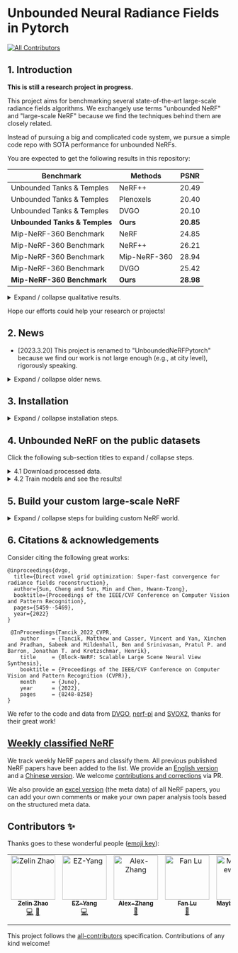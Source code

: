 # Unbounded Neural Radiance Fields in Pytorch

<!-- ALL-CONTRIBUTORS-BADGE:START - Do not remove or modify this section -->
[![All Contributors](https://img.shields.io/badge/all_contributors-6-orange.svg?style=flat-square)](#contributors-)
<!-- ALL-CONTRIBUTORS-BADGE:END -->

## 1. Introduction

**This is still a research project in progress.**

This project aims for benchmarking several state-of-the-art large-scale radiance fields algorithms. We exchangely use terms "unbounded NeRF" and "large-scale NeRF" because we find the techniques behind them are closely related.

Instead of pursuing a big and complicated code system, we pursue a simple code repo with SOTA performance for unbounded NeRFs.

You are expected to get the following results in this repository:

| Benchmark                     | Methods      | PSNR      |
|-------------------------------|--------------|-----------|
| Unbounded Tanks & Temples     | NeRF++       | 20.49     |
| Unbounded Tanks & Temples     | Plenoxels    | 20.40     |
| Unbounded Tanks & Temples     | DVGO         | 20.10     |
| **Unbounded Tanks & Temples** | **Ours**     | **20.85** |
| Mip-NeRF-360 Benchmark          | NeRF         | 24.85     |
| Mip-NeRF-360 Benchmark          | NeRF++       | 26.21     |
| Mip-NeRF-360 Benchmark          | Mip-NeRF-360 | 28.94     |
| Mip-NeRF-360 Benchmark          | DVGO         | 25.42     |
| **Mip-NeRF-360 Benchmark**      | **Ours**     | **28.98** |

<details> 

<summary> Expand / collapse qualitative results. </summary>

## Tanks and Temples:

* Playground:

https://user-images.githubusercontent.com/31123348/220946729-d88db335-0618-4b75-9fc2-8de577e1ddb5.mp4

* Truck:

https://user-images.githubusercontent.com/31123348/220946857-0f4b7239-8be6-4fca-9bba-2f2425e857a5.mp4

* M60:

https://user-images.githubusercontent.com/31123348/220947063-068b94f6-3afb-421d-8746-43bcf9643a37.mp4

* Train:

https://user-images.githubusercontent.com/31123348/220947239-6528d542-b2b8-45e3-8e69-6e0eff869720.mp4

## Mip-NeRF-360 Benchmark:

* Bicycle:

https://user-images.githubusercontent.com/31123348/220947385-ab31c646-c671-4522-8e4f-a1982d98c753.mp4

* Stump:

https://user-images.githubusercontent.com/31123348/220947472-47dc4716-095b-45ec-890b-d6afd97de9e9.mp4

* Kitchen:

https://user-images.githubusercontent.com/31123348/220947597-68f7ec32-c761-4253-955a-a2acc6a2eb25.mp4

* Bonsai:

https://user-images.githubusercontent.com/31123348/220947686-d8957a2e-ef52-46cf-b437-28de91f55871.mp4

* Garden:

https://user-images.githubusercontent.com/31123348/220947771-bbd249c0-3d0b-4d25-9b79-d4de9af17c4a.mp4

* Counter:

https://user-images.githubusercontent.com/31123348/220947818-e5c6b07f-c930-48b2-8aa7-363182dea6be.mp4

* Room:

https://user-images.githubusercontent.com/31123348/220948025-25ce5cc1-3c9a-450c-920d-98a8f153a0fa.mp4

## San Francisco Mission Bay (dataset released by [Block-NeRF](https://waymo.com/research/block-nerf/)):
* Training splits:

  https://user-images.githubusercontent.com/31123348/200509378-4b9fe63f-4fa4-40b1-83a9-b8950d981a3b.mp4

* Rotation: 

  https://user-images.githubusercontent.com/31123348/200509910-a5d8f820-143a-4e03-8221-b04d0db2d050.mov

</details>

Hope our efforts could help your research or projects!

## 2. News
- [2023.3.20] This project is renamed to "UnboundedNeRFPytorch" because we find our work is not large enough (e.g., at city level), rigorously speaking.

<details>
<summary> Expand / collapse older news. </summary>

- [2023.2.27] **A major update of our repository with better performance and full code release**. 
- [2022.12.23] Released several weeks' NeRF. Too many papers pop out these days so the update speed is slow.
- [2022.9.12] Training Block-NeRF on the Waymo dataset, reaching PSNR 24.3.
- [2022.8.31] Training Mega-NeRF on the Waymo dataset, loss still NAN.
- [2022.8.24] Support the full Mega-NeRF pipeline.
- [2022.8.18] Support all previous papers in weekly classified NeRF.
- [2022.8.17] Support classification in weekly NeRF.
- [2022.8.16] Support evaluation scripts and data format standard. Getting some results.
- [2022.8.13] Add estimated camera pose and release a better dataset.
- [2022.8.12] Add weekly NeRF functions.
- [2022.8.8] Add the NeRF reconstruction code and doc for custom purposes.
- [2022.7.28] The data preprocess script is finished.
- [2022.7.20] This project started!
</details>

## 3. Installation
<details>
<summary>Expand / collapse installation steps.</summary>

1. Clone this repository. Use depth == 1 to avoid download a large history.
   ```bash
   git clone --depth=1 git@github.com:sjtuytc/LargeScaleNeRFPytorch.git
   mkdir data
   mkdir logs
   ```

2. Create conda environment.
   ```bash
   conda create -n large-scale-nerf python=3.9
   conda activate large-scale-nerf
   ```
3. Install pytorch and other libs. Make sure your Pytorch version is compatible with your CUDA.
   ```bash
   pip install --upgrade pip
   conda install pytorch==1.13.1 torchvision==0.14.1 torchaudio==0.13.1 pytorch-cuda=11.6 -c pytorch -c nvidia
   pip install -r requirements.txt
   ```

4. Install grid-based operators to avoid running them every time, cuda lib required. (Check via "nvcc -V" to ensure that you have a latest cuda.)
   ```bash
   apt-get install g++ build-essential  # ensure you have g++ and other build essentials, sudo access required.
   cd FourierGrid/cuda
   python setup.py install
   cd ../../
   ```
5. Install other libs used for reconstructing **custom** scenes. **This is only needed when you need to build your scenes.**
   ```bash
   sudo apt-get install colmap
   sudo apt-get install imagemagick  # required sudo accesss
   conda install pytorch-scatter -c pyg  # or install via https://github.com/rusty1s/pytorch_scatter
   ```
   You can use laptop version of COLMAP as well if you do not have access to sudo access on your server. However, we found if you do not set up COLMAP parameters properly, you would not get the SOTA performance.
</details>

## 4. Unbounded NeRF on the public datasets

Click the following sub-section titles to expand / collapse steps.

<details>
<summary> 4.1 Download processed data.</summary>

- **Disclaimer**: users are required to get permission from the original dataset provider. Any usage of the data must obey the license of the dataset owner.

(1) [Unbounded Tanks & Temples](https://www.tanksandtemples.org/). Download data from [here](https://drive.google.com/file/d/11KRfN91W1AxAW6lOFs4EeYDbeoQZCi87/view). Then unzip the data.

```bash
cd data
gdown --id 11KRfN91W1AxAW6lOFs4EeYDbeoQZCi87
unzip tanks_and_temples.zip
cd ../
```
	
(2) The [Mip-NeRF-360](https://jonbarron.info/mipnerf360/) dataset.

```bash
cd data
wget http://storage.googleapis.com/gresearch/refraw360/360_v2.zip
mkdir 360_v2
unzip 360_v2.zip -d 360_v2
cd ../
```

(3) [San Fran Cisco Mission Bay](https://waymo.com/research/block-nerf/).
What you should know before downloading the data:

- Our processed waymo data is significantly **smaller** than the original version (19.1GB vs. 191GB) because we store the camera poses instead of raw ray directions. Besides, our processed data is more friendly for Pytorch dataloaders. Download [the data](https://drive.google.com/drive/folders/1Lcc6MF35EnXGyUy0UZPkUx7SfeLsv8u9?usp=sharing) in the Google Drive. You may use [gdown](https://stackoverflow.com/questions/65001496/how-to-download-a-google-drive-folder-using-link-in-linux) to download the files via command lines. If you are interested in processing the raw waymo data on your own, please refer to [this doc](./docs/get_pytorch_waymo_dataset.md).

The downloaded data would look like this:

   ```
   data
      |
      |——————360_v2                                    // the root folder for the Mip-NeRF-360 benchmark
      |        └——————bicycle                          // one scene under the Mip-NeRF-360 benchmark
      |        |         └——————images                 // rgb images
      |        |         └——————images_2               // rgb images downscaled by 2
      |        |         └——————sparse                 // camera poses
      |        ...
      |——————tanks_and_temples                         // the root folder for Tanks&Temples
      |        └——————tat_intermediate_M60             // one scene under Tanks&Temples
      |        |         └——————camera_path            // render split camera poses, intrinsics and extrinsics
      |        |         └——————test                   // test split
      |        |         └——————train                  // train split
      |        |         └——————validation             // validation split
      |        ...
      |——————pytorch_waymo_dataset                     // the root folder for San Fran Cisco Mission Bay
      |        └——————cam_info.json                    // extracted cam2img information in dict.
      |        └——————coordinates.pt                   // global camera information used in Mega-NeRF, deprecated
      |        └——————train                            // train data
      |        |         └——————metadata               // meta data per image (camera information, etc)
      |        |         └——————rgbs                   // rgb images
      |        |         └——————split_block_train.json // split block informations
      |        |         └——————train_all_meta.json    // all meta informations in train folder
      |        └——————val                              // val data with the same structure as train
   ```
</details>

<details>
<summary> 4.2 Train models and see the results!</summary>

You only need to run "python run_FourierGrid.py" to finish the train-test-render cycle. Explanations of some arguments: 
```bash
--program: the program to run, normally --program train will be all you need.
--config: the config pointing to the scene file, e.g., --config FourierGrid/configs/tankstemple_unbounded/truck_single.py.
--num_per_block: number of blocks used in large-scale NeRFs, normally this is set to -1, unless specially needed.
--render_train: render the trained model on the train split.
--render_train: render the trained model on the test split.
--render_train: render the trained model on the render split.
--exp_id: add some experimental ids to identify different experiments. E.g., --exp_id 5.
--eval_ssim / eval_lpips_vgg: report SSIM / LPIPS(VGG) scores.
```

While we list major of the commands in scripts/train_FourierGrid.sh, we list some of commands below for better reproducibility.

```bash
# Unbounded tanks and temples
python run_FourierGrid.py --program train --config FourierGrid/configs/tankstemple_unbounded/playground_single.py --num_per_block -1 --render_train --render_test --render_video --exp_id 57
python run_FourierGrid.py --program train --config FourierGrid/configs/tankstemple_unbounded/train_single.py --num_per_block -1 --render_train --render_test --render_video --exp_id 12
python run_FourierGrid.py --program train --config FourierGrid/configs/tankstemple_unbounded/truck_single.py --num_per_block -1 --render_train --render_test --render_video --exp_id 4
python run_FourierGrid.py --program train --config FourierGrid/configs/tankstemple_unbounded/m60_single.py --num_per_block -1 --render_train --render_test --render_video --exp_id 6

# 360 degree dataset
python run_FourierGrid.py --program train --config FourierGrid/configs/nerf_unbounded/room_single.py --num_per_block -1 --eval_ssim --eval_lpips_vgg --render_train --render_test --render_video --exp_id 9
python run_FourierGrid.py --program train --config FourierGrid/configs/nerf_unbounded/stump_single.py --num_per_block -1 --eval_ssim --eval_lpips_vgg --render_train --render_test --render_video --exp_id 10
python run_FourierGrid.py --program train --config FourierGrid/configs/nerf_unbounded/bicycle_single.py --num_per_block -1 --eval_ssim --eval_lpips_vgg --render_train --render_test --render_video --exp_id 11
python run_FourierGrid.py --program train --config FourierGrid/configs/nerf_unbounded/bonsai_single.py --num_per_block -1 --eval_ssim --eval_lpips_vgg --render_train --render_test --render_video --exp_id 3
python run_FourierGrid.py --program train --config FourierGrid/configs/nerf_unbounded/garden_single.py --num_per_block -1 --eval_ssim --eval_lpips_vgg --render_train --render_test --render_video --exp_id 2
python run_FourierGrid.py --program train --config FourierGrid/configs/nerf_unbounded/kitchen_single.py --num_per_block -1 --eval_ssim --eval_lpips_vgg --render_train --render_test --render_video --exp_id 2
python run_FourierGrid.py --program train --config FourierGrid/configs/nerf_unbounded/counter_single.py --num_per_block -1 --eval_ssim --eval_lpips_vgg --render_train --render_test --render_video --exp_id 2

# San Francisco Mission Bay dataset
python run_FourierGrid.py --program train --config FourierGrid/configs/waymo/waymo_no_block.py --num_per_block 100 --render_video --exp_id 30
```

The old version of Block-NeRF is still provided to serve as a baseline, but it will be deprecated soon. We will mainly work on grid-based models later because they are simple and fast. Run the following command to reproduce the old Block-NeRF experiments:

```bash
bash scripts/block_nerf_train.sh
bash scripts/block_nerf_eval.sh
```

</details>


## 5. Build your custom large-scale NeRF

<details>
<summary>Expand / collapse steps for building custom NeRF world.</summary>

1. Put your images under data folder. The structure should be like:

	```bash
	data
	   |——————Madoka          // Your folder name here.
	   |        └——————source // Source images should be put here.
	   |                 └——————---|1.png
	   |                 └——————---|2.png
	   |                 └——————---|...
	```
   The sample data is provided in [our Google drive folder](https://drive.google.com/drive/folders/1JyX0VNf0R58s46Abj8HDO1NwZqmGOVRS?usp=sharing). The Madoka and Otobai can be found [at this link](https://sunset1995.github.io/dvgo/tutor_forward_facing.html). 

2. Run COLMAP to reconstruct scenes. This would probably cost a long time.

	```bash
	python tools/imgs2poses.py data/Madoka
	```
   You can replace data/Madoka by your data folder.
   If your COLMAP version is larger than 3.6 (which should not happen if you use apt-get), you need to change export_path to output_path in the colmap_wrapper.py.

3. Training NeRF scenes.

	```bash
	python run_FourierGrid.py --config configs/custom/Madoka.py
	```
   You can replace configs/custom/Madoka.py by other configs.

4. Validating the training results to generate a fly-through video.

	```bash
	python run_FourierGrid.py --config configs/custom/Madoka.py --render_only --render_video --render_video_factor 8
	```
</details>


## 6. Citations & acknowledgements

Consider citing the following great works:

```
@inproceedings{dvgo,
  title={Direct voxel grid optimization: Super-fast convergence for radiance fields reconstruction},
  author={Sun, Cheng and Sun, Min and Chen, Hwann-Tzong},
  booktitle={Proceedings of the IEEE/CVF Conference on Computer Vision and Pattern Recognition},
  pages={5459--5469},
  year={2022}
}

 @InProceedings{Tancik_2022_CVPR,
    author    = {Tancik, Matthew and Casser, Vincent and Yan, Xinchen and Pradhan, Sabeek and Mildenhall, Ben and Srinivasan, Pratul P. and Barron, Jonathan T. and Kretzschmar, Henrik},
    title     = {Block-NeRF: Scalable Large Scene Neural View Synthesis},
    booktitle = {Proceedings of the IEEE/CVF Conference on Computer Vision and Pattern Recognition (CVPR)},
    month     = {June},
    year      = {2022},
    pages     = {8248-8258}
}
```

We refer to the code and data from [DVGO](https://github.com/sunset1995/DirectVoxGO), [nerf-pl](https://github.com/kwea123/nerf_pl) and [SVOX2](https://github.com/sxyu/svox2), thanks for their great work!

## [Weekly classified NeRF](docs/weekly_nerf.md)
We track weekly NeRF papers and classify them. All previous published NeRF papers have been added to the list. We provide an [English version](docs/weekly_nerf.md) and a [Chinese version](docs/weekly_nerf_cn.md). We welcome [contributions and corrections](docs/contribute_weekly_nerf.md) via PR.

We also provide an [excel version](docs/weekly_nerf_meta_data.xlsx) (the meta data) of all NeRF papers, you can add your own comments or make your own paper analysis tools based on the structured meta data.

## Contributors ✨

Thanks goes to these wonderful people ([emoji key](https://allcontributors.org/docs/en/emoji-key)):

<!-- ALL-CONTRIBUTORS-LIST:START - Do not remove or modify this section -->
<!-- prettier-ignore-start -->
<!-- markdownlint-disable -->
<table>
  <tbody>
    <tr>
      <td align="center" valign="top" width="14.28%"><a href="https://sjtuytc.github.io/"><img src="https://avatars.githubusercontent.com/u/31123348?v=4?s=100" width="100px;" alt="Zelin Zhao"/><br /><sub><b>Zelin Zhao</b></sub></a><br /><a href="https://github.com/sjtuytc/LargeScaleNeRFPytorch/commits?author=sjtuytc" title="Code">💻</a> <a href="#maintenance-sjtuytc" title="Maintenance">🚧</a></td>
      <td align="center" valign="top" width="14.28%"><a href="https://github.com/SEUleaderYang"><img src="https://avatars.githubusercontent.com/u/55042050?v=4?s=100" width="100px;" alt="EZ-Yang"/><br /><sub><b>EZ-Yang</b></sub></a><br /><a href="https://github.com/sjtuytc/LargeScaleNeRFPytorch/commits?author=SEUleaderYang" title="Code">💻</a></td>
      <td align="center" valign="top" width="14.28%"><a href="https://github.com/Alex-Alison-Zhang"><img src="https://avatars.githubusercontent.com/u/71915735?v=4?s=100" width="100px;" alt="Alex-Zhang"/><br /><sub><b>Alex-Zhang</b></sub></a><br /><a href="https://github.com/sjtuytc/LargeScaleNeRFPytorch/issues?q=author%3AAlex-Alison-Zhang" title="Bug reports">🐛</a></td>
      <td align="center" valign="top" width="14.28%"><a href="https://fanlu97.github.io/"><img src="https://avatars.githubusercontent.com/u/45007531?v=4?s=100" width="100px;" alt="Fan Lu"/><br /><sub><b>Fan Lu</b></sub></a><br /><a href="https://github.com/sjtuytc/LargeScaleNeRFPytorch/issues?q=author%3AFanLu97" title="Bug reports">🐛</a></td>
      <td align="center" valign="top" width="14.28%"><a href="https://maybeshewill-cv.github.io"><img src="https://avatars.githubusercontent.com/u/15725187?v=4?s=100" width="100px;" alt="MaybeShewill-CV"/><br /><sub><b>MaybeShewill-CV</b></sub></a><br /><a href="https://github.com/sjtuytc/LargeScaleNeRFPytorch/issues?q=author%3AMaybeShewill-CV" title="Bug reports">🐛</a></td>
      <td align="center" valign="top" width="14.28%"><a href="https://github.com/buer1121"><img src="https://avatars.githubusercontent.com/u/48516434?v=4?s=100" width="100px;" alt="buer1121"/><br /><sub><b>buer1121</b></sub></a><br /><a href="https://github.com/sjtuytc/LargeScaleNeRFPytorch/issues?q=author%3Abuer1121" title="Bug reports">🐛</a></td>
    </tr>
  </tbody>
</table>

<!-- markdownlint-restore -->
<!-- prettier-ignore-end -->

<!-- ALL-CONTRIBUTORS-LIST:END -->

This project follows the [all-contributors](https://github.com/all-contributors/all-contributors) specification. Contributions of any kind welcome!

